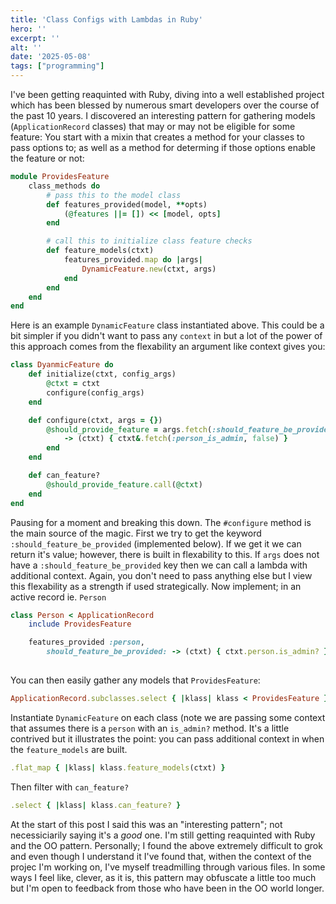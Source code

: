 ```yaml
---
title: 'Class Configs with Lambdas in Ruby'
hero: ''
excerpt: ''
alt: ''
date: '2025-05-08'
tags: ["programming"]
---
```


I've been getting reaquinted with Ruby, diving into a well established project which has been blessed by numerous smart developers over the course of the past 10 years. I discovered an interesting pattern for gathering models (`ApplicationRecord` classes) that may or may not be eligible for some feature:
You start with a mixin that creates a method for your classes to pass options to; as well as a method for determing if those options enable the feature or not:
```ruby 
module ProvidesFeature 
    class_methods do 
        # pass this to the model class
        def features_provided(model, **opts)
            (@features ||= []) << [model, opts]
        end

        # call this to initialize class feature checks
        def feature_models(ctxt)
            features_provided.map do |args|
                DynamicFeature.new(ctxt, args)
            end
        end
    end 
end 
```
Here is an example `DynamicFeature` class instantiated above. This could be a bit simpler if you didn't want to pass any `context` in but a lot of the power of this approach comes from the flexability an argument like context gives you:
```ruby
class DyanmicFeature do 
    def initialize(ctxt, config_args)
        @ctxt = ctxt
        configure(config_args)  
    end

    def configure(ctxt, args = {})
        @should_provide_feature = args.fetch(:should_feature_be_provided) do 
            -> (ctxt) { ctxt&.fetch(:person_is_admin, false) }
        end
    end 

    def can_feature?
        @should_provide_feature.call(@ctxt)
    end
end 
```
Pausing for a moment and breaking this down.  The `#configure` method is the main source of the magic.
First we try to get the keyword `:should_feature_be_provided` (implemented below).  If we get it we can return it's value; however, there is built in flexability to this.  If `args` does not have a `:should_feature_be_provided` key then we can call a lambda with additional context.  Again, you don't need to pass anything else but I view this flexability as a strength if used strategically. 
Now implement; in an active record ie. `Person`
```ruby 
class Person < ApplicationRecord 
    include ProvidesFeature 

    features_provided :person, 
        should_feature_be_provided: -> (ctxt) { ctxt.person.is_admin? }
    
```

You can then easily gather any models that `ProvidesFeature`:
```ruby 
ApplicationRecord.subclasses.select { |klass| klass < ProvidesFeature }
```
Instantiate `DynamicFeature` on each class (note we are passing some context that assumes there is a `person` with an `is_admin?` method. It's a little contrived but it illustrates the point: you can pass additional context in when the `feature_models` are built.
```ruby
.flat_map { |klass| klass.feature_models(ctxt) }
```
Then filter with `can_feature?`
```ruby
.select { |klass| klass.can_feature? }
```

At the start of this post I said this was an "interesting pattern"; not necessiciarily saying it's a _good_ one. I'm still getting reaquinted with Ruby and the OO pattern. Personally; I found the above extremely difficult to grok and even though I understand it I've found that, withen the context of the projec I'm working on, I've myself treadmilling through various files. In some ways I feel like, clever, as it is, this pattern may obfuscate a little too much but I'm open to feedback from those who have been in the OO world longer.